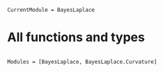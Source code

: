 ```@meta
CurrentModule = BayesLaplace
```

# All functions and types

```@index
```

```@autodocs
Modules = [BayesLaplace, BayesLaplace.Curvature]
```
